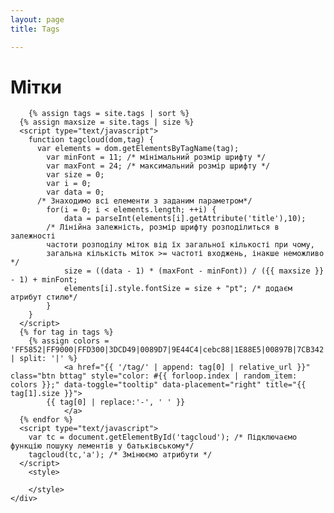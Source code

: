 ```yaml
---
layout: page
title: Tags

---
```


<div class="page-content wc-container">
	<div class="post" id="tagcloud">
		<h1><i class="fas fa-tags"></i> Мітки</h1>  

		{% assign tags = site.tags | sort %}
	  {% assign maxsize = site.tags | size %}
	  <script type="text/javascript">
	    function tagcloud(dom,tag) {
	      var elements = dom.getElementsByTagName(tag);
	    	var minFont = 11; /* мінімальний розмір шрифту */
	    	var maxFont = 24; /* максимальний розмір шрифту */
	    	var size = 0;
	    	var i = 0;
	    	var data = 0;
	      /* Знаходимо всі елементи з заданим парaметром*/
	    	for(i = 0; i < elements.length; ++i) {
	    		data = parseInt(elements[i].getAttribute('title'),10);
	        /* Лінійна залежність, розмір шрифту розподілиться в залежності
	        частоти розподілу міток від їх загальної кількості при чому,
	        загальна кількість міток >= частоті входжень, інакше неможливо */
	    		size = ((data - 1) * (maxFont - minFont)) / ({{ maxsize }} - 1) + minFont;
	    		elements[i].style.fontSize = size + "pt"; /* додаєм атрибут стилю*/
	    	}
	    }
	  </script>
	  {% for tag in tags %}
		{% assign colors = 'FF5852|FF9000|FFD300|3DCD49|0089D7|9E44C4|cebc88|1E88E5|00897B|7CB342|FFB300|F4511E' | split: '|' %}
				<a href="{{ '/tag/' | append: tag[0] | relative_url }}" class="btn bttag" style="color: #{{ forloop.index | random_item: colors }};" data-toggle="tooltip" data-placement="right" title="{{ tag[1].size }}">
	        {{ tag[0] | replace:'-', ' ' }}
				</a>
	  {% endfor %}
	  <script type="text/javascript">
	    var tc = document.getElementById('tagcloud'); /* Підключаємо функцію пошуку лементів у батьківському*/
	    tagcloud(tc,'a'); /* Змінюємо атрибути */
	  </script>
		<style>

		</style>
	</div>
</div>
